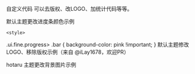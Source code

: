 自定义代码
可以去版权、改LOGO、加统计代码等等。

默认主题更改进度条颜色示例

    <style>
.ui.fine.progress> .bar {
    background-color: pink !important;
}
</style>
默认主题修改LOGO、移除版权示例（来自 @iLay1678，欢迎PR）

<style>
.right.menu>a{
visibility: hidden;
}
.footer .is-size-7{
visibility: hidden;
}
.item img{
visibility: hidden;
}
</style>
<script>
window.onload = function(){
var avatar=document.querySelector(".item img")
var footer=document.querySelector("div.is-size-7")
footer.innerHTML="Powered by 你的名字"
footer.style.visibility="visible"
avatar.src="你的方形logo地址"
avatar.style.visibility="visible"
}
</script>
hotaru 主题更改背景图片示例

<style>
.hotaru-cover {
    background: url(https://s3.ax1x.com/2020/12/08/DzHv6A.jpg) center;
}
</style>
